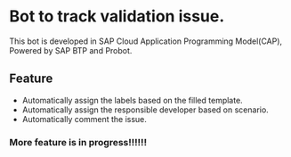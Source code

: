 # Bot to track validation issue.

This bot is developed in SAP Cloud Application Programming Model(CAP), Powered by SAP BTP and Probot.

## Feature

- Automatically assign the labels based on the filled template.
- Automatically assign the responsible developer based on scenario.
- Automatically comment the issue. 

### More feature is in progress!!!!!!
